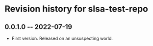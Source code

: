 # Revision history for slsa-test-repo

## 0.0.1.0 -- 2022-07-19

* First version. Released on an unsuspecting world.
